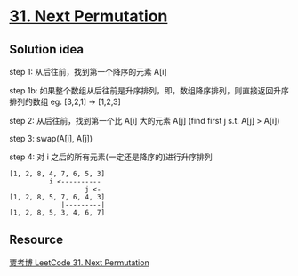 # [31. Next Permutation](https://leetcode.com/problems/next-permutation/)

## Solution idea

step 1: 从后往前，找到第一个降序的元素 A[i]

step 1b: 如果整个数组从后往前是升序排列，即，数组降序排列，则直接返回升序排列的数组 eg. [3,2,1] -> [1,2,3]

step 2: 从后往前，找到第一个比 A[i] 大的元素 A[j] (find first j s.t. A[j] > A[i])

step 3: swap(A[i], A[j])

step 4: 对 i 之后的所有元素(一定还是降序的)进行升序排列

```
[1, 2, 8, 4, 7, 6, 5, 3]
          i <----------
                   j <-
[1, 2, 8, 5, 7, 6, 4, 3]
             |---------|
[1, 2, 8, 5, 3, 4, 6, 7]
```

## Resource
[贾考博 LeetCode 31. Next Permutation](https://www.youtube.com/watch?v=K-QCteGM-Bk)